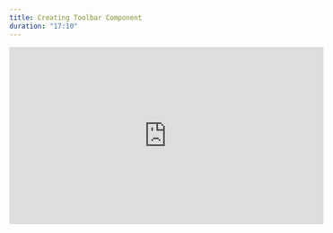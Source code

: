 ```yaml
---
title: Creating Toolbar Component
duration: "17:10"
---
```


<iframe width="560" height="315" src="https://www.youtube.com/embed/pR5DsfrUKDw" title="YouTube video player" frameborder="0" allow="accelerometer; autoplay; clipboard-write; encrypted-media; gyroscope; picture-in-picture; web-share" allowfullscreen></iframe>